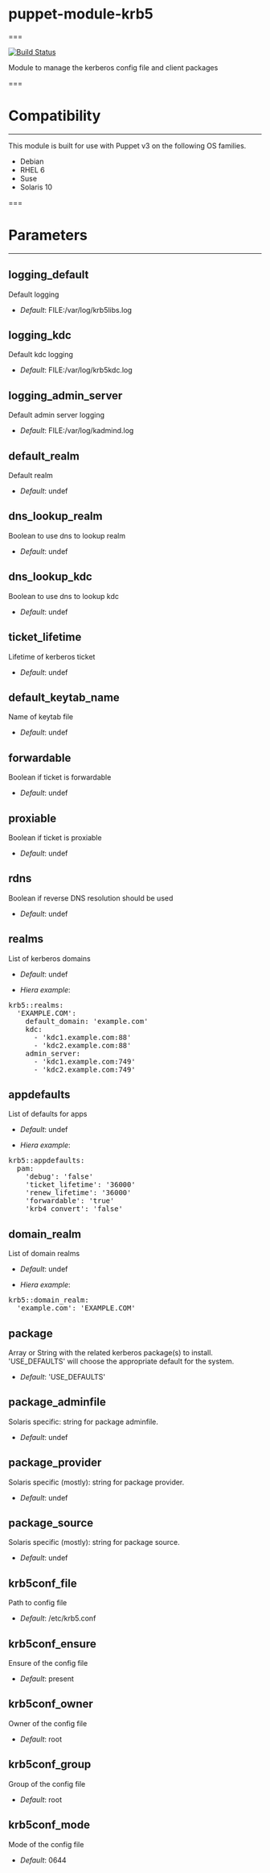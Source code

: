 # puppet-module-krb5
===

[![Build Status](https://travis-ci.org/emahags/puppet-module-krb5.png?branch=master)](https://travis-ci.org/emahags/puppet-module-krb5)

Module to manage the kerberos config file and client packages

===

# Compatibility
---------------
This module is built for use with Puppet v3 on the following OS families.

* Debian
* RHEL 6
* Suse
* Solaris 10

===

# Parameters
------------

logging_default
---------------
Default logging

- *Default*: FILE:/var/log/krb5libs.log

logging_kdc
-----------
Default kdc logging

- *Default*: FILE:/var/log/krb5kdc.log

logging_admin_server
--------------------
Default admin server logging

- *Default*: FILE:/var/log/kadmind.log

default_realm
-------------
Default realm

- *Default*: undef

dns_lookup_realm
----------------
Boolean to use dns to lookup realm

- *Default*: undef

dns_lookup_kdc
--------------
Boolean to use dns to lookup kdc

- *Default*: undef

ticket_lifetime
---------------
Lifetime of kerberos ticket

- *Default*: undef

default_keytab_name
-------------------
Name of keytab file

- *Default*: undef

forwardable
-----------
Boolean if ticket is forwardable

- *Default*: undef

proxiable
---------
Boolean if ticket is proxiable

- *Default*: undef

rdns
----
Boolean if reverse DNS resolution should be used

- *Default*: undef

realms
------
List of kerberos domains

- *Default*: undef

- *Hiera example*:
<pre>
krb5::realms:
  'EXAMPLE.COM':
    default_domain: 'example.com'
    kdc:
      - 'kdc1.example.com:88'
      - 'kdc2.example.com:88'
    admin_server:
      - 'kdc1.example.com:749'
      - 'kdc2.example.com:749'
</pre>

appdefaults
-----------
List of defaults for apps

- *Default*: undef

- *Hiera example*:
<pre>
krb5::appdefaults:
  pam:
    'debug': 'false'
    'ticket_lifetime': '36000'
    'renew_lifetime': '36000'
    'forwardable': 'true'
    'krb4_convert': 'false'
</pre>

domain_realm
------------
List of domain realms

- *Default*: undef

- *Hiera example*:
<pre>
krb5::domain_realm:
  'example.com': 'EXAMPLE.COM'
</pre>

package
-------
Array or String with the related kerberos package(s) to install. 'USE_DEFAULTS' will choose the appropriate default for the system.

- *Default*: 'USE_DEFAULTS'

package_adminfile
-----------------
Solaris specific: string for package adminfile.

- *Default*: undef

package_provider
----------------
Solaris specific (mostly): string for package provider.

- *Default*: undef

package_source
--------------
Solaris specific (mostly): string for package source.

- *Default*: undef

krb5conf_file
-------------
Path to config file

- *Default*: /etc/krb5.conf

krb5conf_ensure
---------------
Ensure of the config file

- *Default*: present

krb5conf_owner
--------------
Owner of the config file

- *Default*: root

krb5conf_group
--------------
Group of the config file

- *Default*: root

krb5conf_mode
-------------
Mode of the config file

- *Default*: 0644
